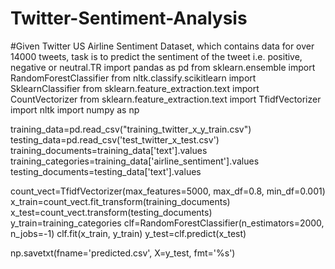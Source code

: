 # Twitter-Sentiment-Analysis
#Given Twitter US Airline Sentiment Dataset, which contains data for over 14000 tweets,  task is to predict the sentiment of the tweet i.e. positive, negative or neutral.TR
import pandas as pd
from sklearn.ensemble import RandomForestClassifier
from nltk.classify.scikitlearn import SklearnClassifier
from sklearn.feature_extraction.text import CountVectorizer
from sklearn.feature_extraction.text import TfidfVectorizer
import nltk
import numpy as np

training_data=pd.read_csv("training_twitter_x_y_train.csv")
testing_data=pd.read_csv('test_twitter_x_test.csv')
training_documents=training_data['text'].values
training_categories=training_data['airline_sentiment'].values
testing_documents=testing_data['text'].values

count_vect=TfidfVectorizer(max_features=5000, max_df=0.8, min_df=0.001)
x_train=count_vect.fit_transform(training_documents)
x_test=count_vect.transform(testing_documents)
y_train=training_categories
clf=RandomForestClassifier(n_estimators=2000, n_jobs=-1)
clf.fit(x_train, y_train)
y_test=clf.predict(x_test)

np.savetxt(fname='predicted.csv', X=y_test, fmt='%s')
